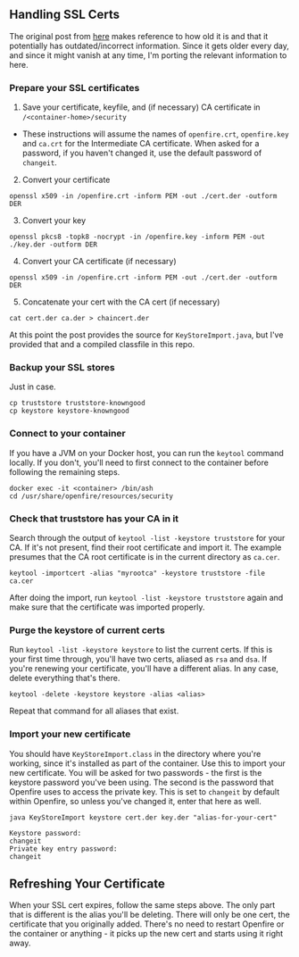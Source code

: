 ## Handling SSL Certs

The original post from [here](https://blog.bigdinosaur.org/openfire-and-ssl-slash-tls-certificates/) makes reference to how old it is and that it potentially has outdated/incorrect information. Since it gets older every day, and since it might vanish at any time, I'm porting the relevant information to here.

### Prepare your SSL certificates

1. Save your certificate, keyfile, and (if necessary) CA certificate in `/<container-home>/security`
  * These instructions will assume the names of `openfire.crt`, `openfire.key` and `ca.crt` for the Intermediate CA certificate. When asked for a password, if you haven't changed it, use the default password of `changeit`.
2. Convert your certificate
```
openssl x509 -in /openfire.crt -inform PEM -out ./cert.der -outform DER
```
3. Convert your key
```
openssl pkcs8 -topk8 -nocrypt -in /openfire.key -inform PEM -out ./key.der -outform DER
```
4. Convert your CA certificate (if necessary)
```
openssl x509 -in /openfire.crt -inform PEM -out ./cert.der -outform DER
```
5. Concatenate your cert with the CA cert (if necessary)
```
cat cert.der ca.der > chaincert.der
```

At this point the post provides the source for `KeyStoreImport.java`, but I've provided that and a compiled classfile in this repo.

### Backup your SSL stores

Just in case.

```
cp truststore truststore-knowngood
cp keystore keystore-knowngood
```

### Connect to your container

If you have a JVM on your Docker host, you can run the `keytool` command locally. If you don't, you'll need to first connect to the container before following the remaining steps.
```
docker exec -it <container> /bin/ash
cd /usr/share/openfire/resources/security
```

### Check that truststore has your CA in it

Search through the output of `keytool -list -keystore truststore` for your CA. If it's not present, find their root certificate and import it. The example presumes that the CA root certificate is in the current directory as `ca.cer`.

```
keytool -importcert -alias "myrootca" -keystore truststore -file ca.cer
```

After doing the import, run `keytool -list -keystore truststore` again and make sure that the certificate was imported properly.

### Purge the keystore of current certs

Run `keytool -list -keystore keystore` to list the current certs. If this is your first time through, you'll have two certs, aliased as `rsa` and `dsa`. If you're renewing your certificate, you'll have a different alias. In any case, delete everything that's there.
```
keytool -delete -keystore keystore -alias <alias>
```

Repeat that command for all aliases that exist.

### Import your new certificate

You should have `KeyStoreImport.class` in the directory where you're working, since it's installed as part of the container. Use this to import your new certificate. You will be asked for two passwords - the first is the keystore password you've been using. The second is the password that Openfire uses to access the private key. This is set to `changeit` by default within Openfire, so unless you've changed it, enter that here as well.
```
java KeyStoreImport keystore cert.der key.der "alias-for-your-cert"

Keystore password:
changeit
Private key entry password:
changeit
```


## Refreshing Your Certificate

When your SSL cert expires, follow the same steps above. The only part that is different is the alias you'll be deleting. There will only be one cert, the certificate that you originally added. There's no need to restart Openfire or the container or anything - it picks up the new cert and starts using it right away.


